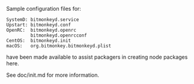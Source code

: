 Sample configuration files for:
```
SystemD: bitmonkeyd.service
Upstart: bitmonkeyd.conf
OpenRC:  bitmonkeyd.openrc
         bitmonkeyd.openrcconf
CentOS:  bitmonkeyd.init
macOS:   org.bitmonkey.bitmonkeyd.plist
```
have been made available to assist packagers in creating node packages here.

See doc/init.md for more information.
